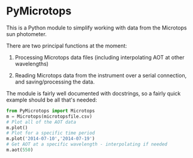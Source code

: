 # PyMicrotops

This is a Python module to simplify working with data from the Microtops sun photometer.

There are two principal functions at the moment:

1) Processing Microtops data files (including interpolating AOT at other wavelengths)

2) Reading Microtops data from the instrument over a serial connection, and
saving/processing the data.

The module is fairly well documented with docstrings, so a fairly quick example should be all that's needed:

```python
from PyMicrotops import Microtops
m = Microtops(microtopsfile.csv)
# Plot all of the AOT data
m.plot()
# Plot for a specific time period
m.plot('2014-07-10','2014-07-19')
# Get AOT at a specific wavelength - interpolating if needed
m.aot(550)
```
